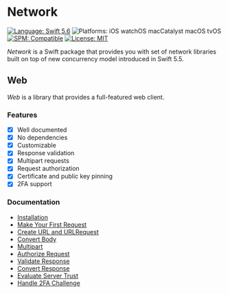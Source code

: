 # Network

[![Language: Swift 5.6](https://img.shields.io/badge/Language-Swift%205.6-F48041.svg?style=flat)](https://developer.apple.com/swift)
![Platforms: iOS watchOS macCatalyst macOS tvOS](https://img.shields.io/badge/Platforms-iOS%20watchOS%20macCatalyst%20macOS%20tvOS-blue.svg?style=flat)
[![SPM: Compatible](https://img.shields.io/badge/SPM-Compatible-4BC51D.svg?style=flat)](https://swift.org/package-manager/)
[![License: MIT](http://img.shields.io/badge/License-MIT-lightgray.svg?style=flat)](https://github.com/InstrumentBox/Network/blob/main/LICENSE)

*Network* is a Swift package that provides you with set of network libraries built on top of new 
concurrency model introduced in Swift 5.5.

## Web

*Web* is a library that provides a full-featured web client.

### Features

- [x] Well documented
- [x] No dependencies
- [x] Customizable
- [x] Response validation
- [x] Multipart requests
- [x] Request authorization
- [x] Certificate and public key pinning
- [x] 2FA support

### Documentation

- [Installation](https://github.com/InstrumentBox/Network/blob/main/Sources/Web/Web.docc/GettingStarted/Installation.md)
- [Make Your First Request](https://github.com/InstrumentBox/Network/blob/main/Sources/Web/Web.docc/GettingStarted/FirstRequest.md)
- [Create URL and URLRequest](https://github.com/InstrumentBox/Network/blob/main/Sources/Web/Web.docc/Request/CreateURLRequest.md)
- [Convert Body](https://github.com/InstrumentBox/Network/blob/main/Sources/Web/Web.docc/Request/ConvertBody.md)
- [Multipart](https://github.com/InstrumentBox/Network/blob/main/Sources/Web/Web.docc/Request/Multipart.md)
- [Authorize Request](https://github.com/InstrumentBox/Network/blob/main/Sources/Web/Web.docc/Request/AuthorizeRequest.md)
- [Validate Response](https://github.com/InstrumentBox/Network/blob/main/Sources/Web/Web.docc/Response/ValidateResponse.md)
- [Convert Response](https://github.com/InstrumentBox/Network/blob/main/Sources/Web/Web.docc/Response/ConvertResponse.md)
- [Evaluate Server Trust](https://github.com/InstrumentBox/Network/blob/main/Sources/Web/Web.docc/Security/EvaluateServerTrust.md)
- [Handle 2FA Challenge](https://github.com/InstrumentBox/Network/blob/main/Sources/Web/Web.docc/2FA/Handle2FAChallenge.md)
